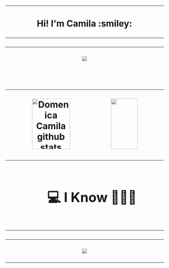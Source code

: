 <hr>
<h1 align="center"><b>Hi! I'm Camila :smiley: </b>
<hr>
<hr>
  
<!--- animated presentation -->
<p align="center">
  <a href="https://github.com/DenverCoder1/readme-typing-svg"><img src="https://readme-typing-svg.herokuapp.com?font=Time+New+Roman&color=cyan&size=25&center=true&vCenter=true&width=600&height=100&lines=Domenica+Camila+Sanchez;++;Software-Student,;Love+to+learn+..<3"></a>
</p>

<br>


<hr>


<!-- Estados Git -->
<div align="center">  
  <img width="49%" height="160px" src="https://github-readme-stats.vercel.app/api?username=Dsmcamila&show_icons=true&count_private=true&hide_border=true&title_color=9932CC&icon_color=9932CC&text_color=c9d1d9&bg_color=0d1117" alt="Domenica Camila github stats" /> 
  <img width="41%" height="160px" src="https://github-readme-stats.vercel.app/api/top-langs/?username=Dsmcamila&layout=compact&hide_border=true&title_color=9932CC&text_color=EE82EE&bg_color=0d1117" />
</div>

<hr> 

<!--h1 without bottom border-->
<div id="user-content-toc">
  <ul align="center">
    <summary><h2 style="display: inline-block">  💻 I Know 👨🏻‍💻 </h2></summary>
  </ul>
</div>
<hr>
<hr>

<!--tech stack icons-->
<p align="center">
  <a href="https://skillicons.dev">
    <img src="https://skillicons.dev/icons?i=git,cpp,discord,github,idea,java,vscode,postgres&perline=14" />
  </a>
</p>
<hr>

